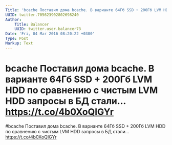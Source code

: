 ```yaml
---
Title: 'bcache Поставил дома bcache. В варианте 64Гб SSD + 200Гб LVM HDD по сравнению с чистым LVM HDD запросы в БД стали… https://t.co/4b0XoQIGYr'
UUID: twitter.705623902802698240
Author:
    Title: Balancer
    UUID: twitter.user.balancer73
Date: 'Fri, 04 Mar 2016 08:20:22 +0300'
Type: Post
Markup: Text
---
```


# bcache Поставил дома bcache. В варианте 64Гб SSD + 200Гб LVM HDD по сравнению с чистым LVM HDD запросы в БД стали… https://t.co/4b0XoQIGYr

#bcache Поставил дома bcache. В варианте 64Гб SSD + 200Гб
LVM HDD по сравнению с чистым LVM HDD запросы в БД стали…
https://t.co/4b0XoQIGYr